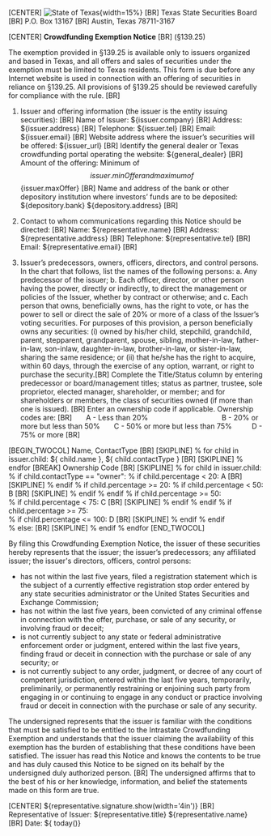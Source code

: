 [Page Description]: # (Markdown file for 13317 form)

[CENTER]
![State of Texas](https://www.ssb.texas.gov/sites/default/files/state-seal-of-texas-2-voi_original.jpg){width=15%} [BR]
Texas State Securities Board [BR]
P.O. Box 13167 [BR]
Austin, Texas 78711-3167 

[CENTER]
**Crowdfunding Exemption Notice** [BR]
(§139.25)

The exemption provided in §139.25 is available only to issuers organized and based in Texas, and all offers and sales of securities under the exemption must be limited to Texas residents. This form is due before any Internet website is used in connection with an offering of securities in reliance on §139.25. All provisions of §139.25 should be reviewed carefully for compliance with the rule. [BR]
1. Issuer and offering information (the issuer is the entity issuing securities): [BR]
Name of Issuer: ${issuer.company} [BR]
Address: ${issuer.address}  [BR]
Telephone: ${issuer.tel}  [BR]       Email: ${issuer.email} [BR]
Website address where the issuer’s securities will be offered: ${issuer_url} [BR]
Identify the general dealer or Texas crowdfunding portal operating the website: ${general_dealer} [BR]
Amount of the offering: Minimum of $${issuer.minOffer} and maximum of $${issuer.maxOffer} [BR]
Name and address of the bank or other depository institution where investors’ funds are to be deposited: ${depository.bank} ${depository.address}  [BR]

2. Contact to whom communications regarding this Notice should be directed: [BR]
Name: ${representative.name} [BR]
Address: ${representative.address} [BR]
Telephone: ${representative.tel}  [BR]     Email: ${representative.email} [BR]
3. Issuer’s predecessors, owners, officers, directors, and control persons. In the chart that follows, list the names of the following persons:
a. Any predecessor of the issuer;
b. Each officer, director, or other person having the power, directly or indirectly, to direct the management or policies of the Issuer, whether by contract or otherwise; and
c. Each person that owns, beneficially owns, has the right to vote, or has the power to sell or direct the sale of 20% or more of a class of the Issuer’s voting securities. For purposes of this provision, a person beneficially owns any securities: (i) owned by his/her child, stepchild, grandchild, parent, stepparent, grandparent, spouse, sibling, mother-in-law, father-in-law, son-inlaw, daughter-in-law, brother-in-law, or sister-in-law, sharing the same residence; or (ii) that he/she has the right to acquire, within 60 days, through the exercise of any option, warrant, or right to purchase the security.[BR]
Complete the Title/Status column by entering predecessor or board/management titles; status as partner, trustee, sole proprietor, elected manager, shareholder, or member; and for shareholders or members, the class of securities owned (if more than one is issued). [BR]
Enter an ownership code if applicable. Ownership codes are: [BR]
&nbsp;&nbsp;&nbsp;&nbsp;&nbsp;&nbsp;A - Less than 20%   &nbsp;&nbsp;&nbsp;&nbsp;&nbsp;&nbsp;&nbsp;&nbsp;&nbsp;&nbsp;&nbsp;&nbsp;&nbsp;&nbsp;&nbsp;&nbsp;&nbsp;&nbsp;&nbsp;&nbsp;&nbsp;&nbsp;&nbsp;&nbsp;&nbsp;&nbsp;&nbsp;&nbsp;&nbsp;&nbsp;&nbsp;&nbsp;&nbsp;&nbsp;&nbsp;&nbsp;B - 20% or more but less than 50%
&nbsp;&nbsp;&nbsp;&nbsp;&nbsp;&nbsp;C - 50% or more but less than 75% &nbsp;&nbsp;&nbsp;&nbsp;&nbsp;&nbsp;&nbsp;&nbsp;&nbsp;D - 75% or more [BR]

[BEGIN_TWOCOL]
Name, ContactType [BR] [SKIPLINE]
% for child in issuer.child:
  ${ child.name }, ${ child.contactType }  [BR] [SKIPLINE] 
% endfor
[BREAK]
Ownership Code [BR] [SKIPLINE]
% for child in issuer.child:
  % if child.contactType == "owner":
     % if child.percentage < 20:
         A [BR] [SKIPLINE]
     % endif
     % if child.percentage >= 20:
        % if child.percentage < 50:
            B [BR] [SKIPLINE]
        % endif
     % endif
     % if child.percentage >= 50:  
        % if child.percentage < 75: 
            C [BR] [SKIPLINE]
        % endif
     % endif
     % if child.percentage >= 75:  
        % if child.percentage <= 100: 
            D [BR] [SKIPLINE]
        % endif
     % endif  
  % else:
      <sp> [BR] [SKIPLINE] 
  % endif
% endfor
[END_TWOCOL] 

By filing this Crowdfunding Exemption Notice, the issuer of these securities hereby represents that the issuer; the issuer’s predecessors; any affiliated issuer; the issuer's directors, officers, control persons:

*  has not within the last five years, filed a registration statement which is the subject of a currently effective registration stop order entered by any state securities administrator or the United States Securities and Exchange Commission;
*  has not within the last five years, been convicted of any criminal offense in connection with the offer, purchase, or sale of any security, or involving fraud or deceit;
*  is not currently subject to any state or federal administrative enforcement order or judgment, entered within the last five years, finding fraud or deceit in connection with the purchase or sale of any security; or
*  is not currently subject to any order, judgment, or decree of any court of competent jurisdiction, entered within the last five years, temporarily, preliminarily, or permanently restraining or enjoining such party from engaging in or continuing to engage in any conduct or practice involving fraud or deceit in connection with the purchase or sale of any security.

The undersigned represents that the issuer is familiar with the conditions that must be satisfied to be entitled to the Intrastate Crowdfunding Exemption and understands that the issuer claiming the availability of this exemption has the burden of establishing that these conditions have been satisfied. The issuer has read this Notice and knows the contents to be true and has duly caused this Notice to be signed on its behalf by the undersigned duly authorized person. 
[BR]
The undersigned affirms that to the best of his or her knowledge, information, and belief the statements made on this form are true.

[CENTER]
${representative.signature.show(width='4in')} [BR]
Representative of Issuer: ${representative.title} ${representative.name} [BR]
Date: ${ today()} 

